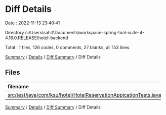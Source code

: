# Diff Details

Date : 2022-11-13 23:40:41

Directory c:\\Users\\sahit\\Documents\\workspace-spring-tool-suite-4-4.16.0.RELEASE\\hotel-backend

Total : 1 files,  126 codes, 0 comments, 27 blanks, all 153 lines

[Summary](results.md) / [Details](details.md) / [Diff Summary](diff.md) / Diff Details

## Files
| filename | language | code | comment | blank | total |
| :--- | :--- | ---: | ---: | ---: | ---: |
| [src/test/java/com/ksu/hotel/HotelReservationAppicationTests.java](/src/test/java/com/ksu/hotel/HotelReservationAppicationTests.java) | Java | 126 | 0 | 27 | 153 |

[Summary](results.md) / [Details](details.md) / [Diff Summary](diff.md) / Diff Details
